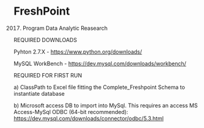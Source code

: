 # FreshPoint
2017. Program Data Analytic Reasearch

REQUIRED DOWNLOADS

Pyhton 2.7.X - https://www.python.org/downloads/ 

MySQL WorkBench - https://dev.mysql.com/downloads/workbench/

REQUIRED FOR FIRST RUN

a) ClassPath to Excel file fitting the Complete_Freshpoint Schema to instantiate database

b) Microsoft access DB to import into MySql. This requires an access MS Access-MySql ODBC (64-bit recommended): https://dev.mysql.com/downloads/connector/odbc/5.3.html 
